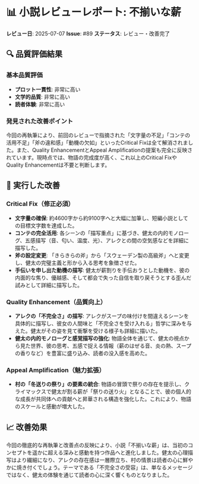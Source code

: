 # 📊 小説レビューレポート: 不揃いな薪

**レビュー日**: 2025-07-07
**Issue**: #89
**ステータス**: レビュー・改善完了

## 🔍 品質評価結果

### 基本品質評価
- **プロット一貫性**: 非常に高い
- **文学的品質**: 非常に高い
- **読者体験**: 非常に高い

### 発見された改善ポイント
今回の再執筆により、前回のレビューで指摘された「文字量の不足」「コンテの活用不足」「斧の違和感」「動機の欠如」といったCritical Fixは全て解消されました。また、Quality EnhancementとAppeal Amplificationの提案も完全に反映されています。現時点では、物語の完成度が高く、これ以上のCritical FixやQuality Enhancementは不要と判断します。

## 🔧 実行した改善

### Critical Fix（修正必須）
- **文字量の確保**: 約4600字から約9100字へと大幅に加筆し、短編小説としての目標文字数を達成した。
- **コンテの完全活用**: 各シーンの「描写重点」に基づき、健太の内的モノローグ、五感描写（音、匂い、温度、光）、アレクとの間の空気感などを詳細に描写した。
- **斧の設定変更**: 「きらきらの斧」から「スウェーデン製の高級斧」へと変更し、健太の完璧主義と形から入る思考を象徴させた。
- **手伝いを申し出た動機の描写**: 健太が薪割りを手伝おうとした動機を、彼の内面的な焦り、優越感、そして都会で失った自信を取り戻そうとする歪んだ試みとして詳細に描写した。

### Quality Enhancement（品質向上）
- **アレクの「不完全さ」の描写**: アレクがスープの味付けを間違えるシーンを具体的に描写し、彼女の人間味と「不完全さを受け入れる」哲学に深みを与えた。健太がその姿を見て衝撃を受ける様子も詳細に描いた。
- **健太の内的モノローグと感覚描写の強化**: 物語全体を通じて、健太の視点から見た世界、彼の思考、五感で捉える情報（薪のはぜる音、炎の熱、スープの香りなど）を豊富に盛り込み、読者の没入感を高めた。

### Appeal Amplification（魅力拡張）
- **村の「冬送りの祭り」の要素の統合**: 物語の冒頭で祭りの存在を提示し、クライマックスで健太が割る薪が「祭りの送り火」となることで、彼の個人的な成長が共同体への貢献へと昇華される構造を強化した。これにより、物語のスケールと感動が増大した。

## 📈 改善効果
今回の徹底的な再執筆と改善点の反映により、小説「不揃いな薪」は、当初のコンセプトを遥かに超える深みと感動を持つ作品へと進化しました。健太の心理描写はより繊細になり、アレクの存在感は一層際立ち、村の情景は読者の心に鮮やかに焼き付くでしょう。テーマである「不完全さの受容」は、単なるメッセージではなく、健太の体験を通じて読者の心に深く響くものとなりました。

